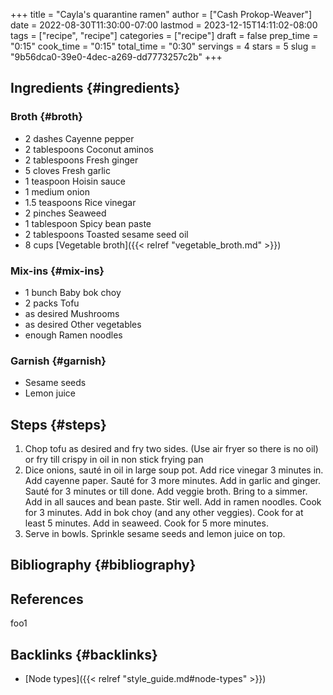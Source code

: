 +++
title = "Cayla's quarantine ramen"
author = ["Cash Prokop-Weaver"]
date = 2022-08-30T11:30:00-07:00
lastmod = 2023-12-15T14:11:02-08:00
tags = ["recipe", "recipe"]
categories = ["recipe"]
draft = false
prep_time = "0:15"
cook_time = "0:15"
total_time = "0:30"
servings = 4
stars = 5
slug = "9b56dca0-39e0-4dec-a269-dd7773257c2b"
+++

## Ingredients {#ingredients}


### Broth {#broth}

<div class="ingredients">

-   2 dashes Cayenne pepper
-   2 tablespoons Coconut aminos
-   2 tablespoons Fresh ginger
-   5 cloves Fresh garlic
-   1 teaspoon Hoisin sauce
-   1 medium onion
-   1.5 teaspoons Rice vinegar
-   2 pinches Seaweed
-   1 tablespoon Spicy bean paste
-   2 tablespoons Toasted sesame seed oil
-   8 cups [Vegetable broth]({{< relref "vegetable_broth.md" >}})

</div>


### Mix-ins {#mix-ins}

<div class="ingredients">

-   1 bunch Baby bok choy
-   2 packs Tofu
-   as desired Mushrooms
-   as desired Other vegetables
-   enough Ramen noodles

</div>


### Garnish {#garnish}

<div class="ingredients">

-   Sesame seeds
-   Lemon juice

</div>


## Steps {#steps}

1.  Chop tofu as desired and fry two sides. (Use air fryer so there is no oil) or fry till crispy in oil in non stick frying pan
2.  Dice onions, sauté in oil in large soup pot.  Add rice vinegar 3 minutes in. Add cayenne paper. Sauté for 3 more minutes. Add in garlic and ginger. Sauté for 3 minutes or till done. Add veggie broth. Bring to a simmer. Add in all sauces and bean paste. Stir well. Add in ramen noodles. Cook for 3 minutes. Add in bok choy (and any other veggies). Cook for at least 5 minutes. Add in seaweed. Cook for 5 more minutes.
3.  Serve in bowls. Sprinkle sesame seeds and lemon juice on top.


## Bibliography {#bibliography}

## References

<style>.csl-entry{text-indent: -1.5em; margin-left: 1.5em;}</style><div class="csl-bib-body">
</div>

foo1


## Backlinks {#backlinks}

-   [Node types]({{< relref "style_guide.md#node-types" >}})
